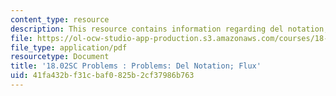 ```yaml
---
content_type: resource
description: This resource contains information regarding del notation; flux.
file: https://ol-ocw-studio-app-production.s3.amazonaws.com/courses/18-02sc-multivariable-calculus-fall-2010/41fa432bf31cbaf0825b2cf37986b763_MIT18_02SC_pb_85_quest.pdf
file_type: application/pdf
resourcetype: Document
title: '18.02SC Problems : Problems: Del Notation; Flux'
uid: 41fa432b-f31c-baf0-825b-2cf37986b763
---
```

